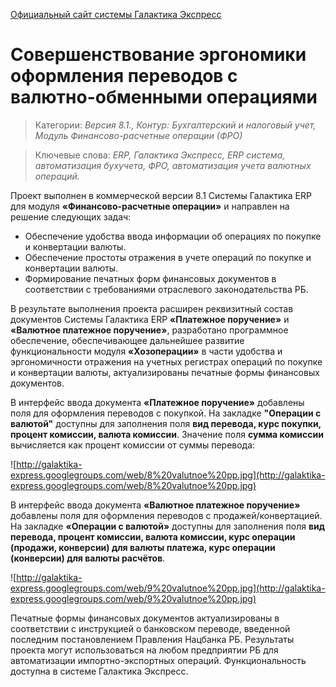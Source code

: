 [Официальный сайт системы Галактика Экспресс](http://galaktika-express.ru/)

# Совершенствование эргономики оформления переводов с валютно-обменными операциями #

> Категории: _Версия 8.1., Контур: Бухгалтерский и налоговый учет, Модуль Финансово-расчетные операции (ФРО)_

> Ключевые слова: _ERP, Галактика Экспресс, ERP система, автоматизация бухучета, ФРО, автоматизация учета валютных операций._


Проект выполнен в коммерческой версии 8.1 Системы Галактика ERP для модуля **«Финансово-расчетные операции»** и направлен на решение следующих задач:

  * Обеспечение удобства ввода информации об операциях по покупке и конвертации валюты.
  * Обеспечение простоты отражения в учете операций по покупке и конвертации валюты.
  * Формирование печатных форм финансовых документов в соответствии с требованиями отраслевого законодательства РБ.

В результате выполнения проекта расширен реквизитный состав документов Системы Галактика ERP **«Платежное поручение»** и **«Валютное платежное поручение»**, разработано программное обеспечение, обеспечивающее дальнейшее развитие функциональности модуля **«Хозоперации»** в части удобства и эргономичности отражения на учетных регистрах операций по покупке и конвертации валюты, актуализированы печатные формы финансовых документов.

В интерфейс ввода документа **«Платежное поручение»** добавлены поля для оформления переводов с  покупкой. На закладке **"Операции с валютой"** доступны для заполнения поля **вид перевода, курс покупки, процент комиссии, валюта комиссии**. Значение поля **сумма комиссии** вычисляется как процент комиссии от суммы перевода:

![http://galaktika-express.googlegroups.com/web/8%20valutnoe%20pp.jpg](http://galaktika-express.googlegroups.com/web/8%20valutnoe%20pp.jpg)

В интерфейс ввода документа **«Валютное платежное поручение»** добавлены поля для оформления переводов с  продажей/конвертацией. На закладке **«Операции с валютой»** доступны для заполнения поля **вид перевода,  процент комиссии, валюта комиссии, курс операции (продажи, конверсии) для валюты платежа, курс операции (конверсии) для валюты расчётов**.

![http://galaktika-express.googlegroups.com/web/9%20valutnoe%20pp.jpg](http://galaktika-express.googlegroups.com/web/9%20valutnoe%20pp.jpg)

Печатные формы финансовых документов актуализированы в соответствии с инструкцией о банковском переводе, введенной последним постановлением Правления Нацбанка РБ. Результаты проекта могут использоваться на любом предприятии РБ для автоматизации импортно-экспортных операций. Функциональность доступна в системе Галактика Экспресс.